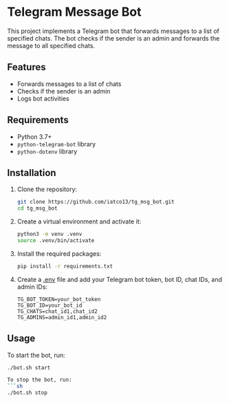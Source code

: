 # Telegram Message Bot

This project implements a Telegram bot that forwards messages to a list of specified chats. The bot checks if the sender is an admin and forwards the message to all specified chats.

## Features

- Forwards messages to a list of chats
- Checks if the sender is an admin
- Logs bot activities

## Requirements

- Python 3.7+
- `python-telegram-bot` library
- `python-dotenv` library

## Installation

1. Clone the repository:
    ```sh
    git clone https://github.com/iatco13/tg_msg_bot.git
    cd tg_msg_bot
    ```

2. Create a virtual environment and activate it:
    ```sh
    python3 -m venv .venv
    source .venv/bin/activate
    ```

3. Install the required packages:
    ```sh
    pip install -r requirements.txt
    ```

4. Create a [.env](http://_vscodecontentref_/0) file and add your Telegram bot token, bot ID, chat IDs, and admin IDs:
    ```env
    TG_BOT_TOKEN=your_bot_token
    TG_BOT_ID=your_bot_id
    TG_CHATS=chat_id1,chat_id2
    TG_ADMINS=admin_id1,admin_id2
    ```

## Usage

To start the bot, run:
```sh
./bot.sh start

To stop the bot, run:
```sh
./bot.sh stop
